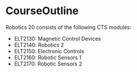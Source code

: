 # CourseOutline 

Robotics 20 consists of the following CTS modules:
 * ELT2130: Magnetic Control Devices
 * ELT2140: Robotics 2
 * ELT2150: Electronic Controls
 * ELT2160: Robotic Sensors 1
 * ELT2170: Robotic Sensors 2
